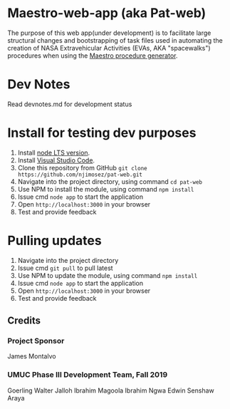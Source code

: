 # Maestro-web-app (aka Pat-web)

The purpose of this web app(under development) is to facilitate large structural changes and bootstrapping of task 
files used in automating the creation of NASA Extravehicular Activities (EVAs, AKA &quot;spacewalks&quot;)
 procedures when using the [Maestro procedure generator](https://github.com/xOPERATIONS/maestro).

 # Dev Notes
   Read devnotes.md for development status
 
# Install for testing dev purposes
1. Install [node LTS version](https://nodejs.org/en/download/).
2. Install [Visual Studio Code](https://code.visualstudio.com/download).
3. Clone this repository from GitHub
 ```git clone https://github.com/njimosez/pat-web.git```
4. Navigate into the project directory, using command `cd pat-web`
5. Use NPM to install the module, using command `npm install`
6. Issue cmd `node app` to start the application
7. Open  `http://localhost:3000` in your browser
8. Test and provide feedback

# Pulling updates
1. Navigate into the project directory
2. Issue cmd `git pull` to pull latest
3. Use NPM to update the module, using command `npm install`
4. Issue cmd `node app` to start the application
5. Open  `http://localhost:3000` in your browser
7. Test and provide feedback

## Credits

### Project Sponsor

James Montalvo

### UMUC Phase III Development Team, Fall 2019

Goerling Walter
Jalloh Ibrahim 
Magoola Ibrahim
Ngwa Edwin 
Senshaw Araya
